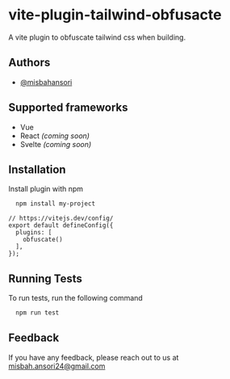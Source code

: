
# vite-plugin-tailwind-obfusacte

A vite plugin to obfuscate tailwind css when building.


## Authors

- [@misbahansori](https://www.github.com/misbahansori)


## Supported frameworks

- Vue
- React *(coming soon)*
- Svelte *(coming soon)*


## Installation

Install plugin with npm

```bash
  npm install my-project
```

```
// https://vitejs.dev/config/
export default defineConfig({
  plugins: [
    obfuscate()
  ],
});
```

    
## Running Tests

To run tests, run the following command

```bash
  npm run test
```


## Feedback

If you have any feedback, please reach out to us at misbah.ansori24@gmail.com

